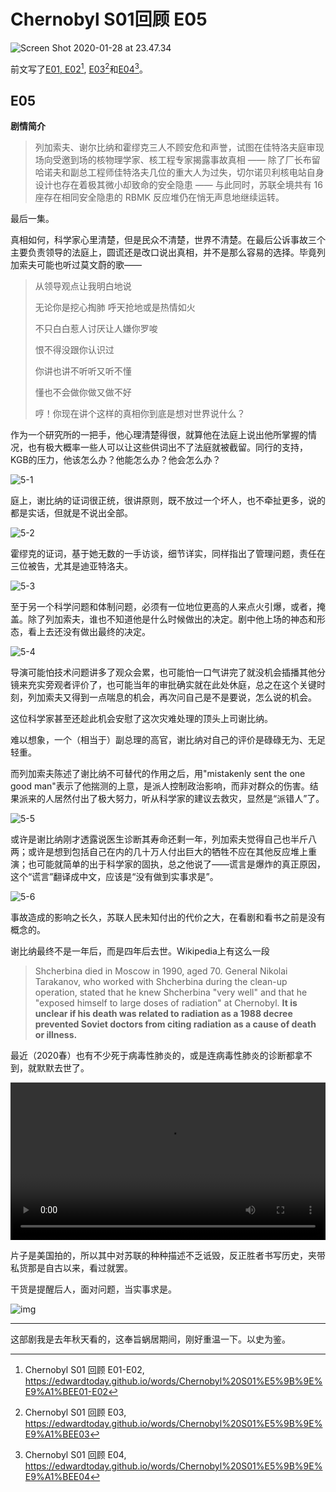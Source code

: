 # Chernobyl S01回顾 E05

![Screen Shot 2020-01-28 at 23.47.34](assets/Screen%20Shot%202020-01-28%20at%2023.47.34.png)

前文写了[E01, E02](https://edwardtoday.github.io/words/Chernobyl%20S01%E5%9B%9E%E9%A1%BEE01-E02)[^1], [E03](https://edwardtoday.github.io/words/Chernobyl%20S01%E5%9B%9E%E9%A1%BEE03)[^2]和[E04](https://edwardtoday.github.io/words/Chernobyl%20S01%E5%9B%9E%E9%A1%BEE04)[^3]。

[^1]: Chernobyl S01 回顾 E01-E02, https://edwardtoday.github.io/words/Chernobyl%20S01%E5%9B%9E%E9%A1%BEE01-E02

[^2]: Chernobyl S01 回顾 E03, https://edwardtoday.github.io/words/Chernobyl%20S01%E5%9B%9E%E9%A1%BEE03

[^3]: Chernobyl S01 回顾 E04, https://edwardtoday.github.io/words/Chernobyl%20S01%E5%9B%9E%E9%A1%BEE04



## E05

**剧情简介**

> 列加索夫、谢尔比纳和霍缪克三人不顾安危和声誉，试图在佳特洛夫庭审现场向受邀到场的核物理学家、核工程专家揭露事故真相 —— 除了厂长布留哈诺夫和副总工程师佳特洛夫几位的重大人为过失，切尔诺贝利核电站自身设计也存在着极其微小却致命的安全隐患 —— 与此同时，苏联全境共有 16 座存在相同安全隐患的 RBMK 反应堆仍在悄无声息地继续运转。



最后一集。

真相如何，科学家心里清楚，但是民众不清楚，世界不清楚。在最后公诉事故三个主要负责领导的法庭上，圆谎还是改口说出真相，并不是那么容易的选择。毕竟列加索夫可能也听过莫文蔚的歌——

> 从领导观点让我明白地说
>
> 无论你是挖心掏肺 呼天抢地或是热情如火
>
> 不只白白惹人讨厌让人嫌你罗唆
>
> 恨不得没跟你认识过
>
> 你讲也讲不听听又听不懂
>
> 懂也不会做你做又做不好
>
> 哼！你现在讲个这样的真相你到底是想对世界说什么？

作为一个研究所的一把手，他心理清楚得很，就算他在法庭上说出他所掌握的情况，也有极大概率一些人可以让这些供词出不了法庭就被截留。同行的支持，KGB的压力，他该怎么办？他能怎么办？他会怎么办？

![5-1](assets/5-1.jpg)



庭上，谢比纳的证词很正统，很讲原则，既不放过一个坏人，也不牵扯更多，说的都是实话，但就是不说出全部。

![5-2](assets/5-2.jpg)



霍缪克的证词，基于她无数的一手访谈，细节详实，同样指出了管理问题，责任在三位被告，尤其是迪亚特洛夫。

![5-3](assets/5-3.jpg)



至于另一个科学问题和体制问题，必须有一位地位更高的人来点火引爆，或者，掩盖。除了列加索夫，谁也不知道他是什么时候做出的决定。剧中他上场的神态和形态，看上去还没有做出最终的决定。

![5-4](assets/5-4.jpg)



导演可能怕技术问题讲多了观众会累，也可能怕一口气讲完了就没机会插播其他分镜来充实旁观者评价了，也可能当年的审批确实就在此处休庭，总之在这个关键时刻，列加索夫又得到一点喘息的机会，再次问自己是不是要说，怎么说的机会。

这位科学家甚至还趁此机会安慰了这次灾难处理的顶头上司谢比纳。

难以想象，一个（相当于）副总理的高官，谢比纳对自己的评价是碌碌无为、无足轻重。

而列加索夫陈述了谢比纳不可替代的作用之后，用"mistakenly sent the one good man"表示了他揣测的上意，是派人控制政治影响，而非对群众的伤害。结果派来的人居然付出了极大努力，听从科学家的建议去救灾，显然是“派错人”了。

![5-5](assets/5-5.jpg)



或许是谢比纳刚才透露说医生诊断其寿命还剩一年，列加索夫觉得自己也半斤八两；或许是想到包括自己在内的几十万人付出巨大的牺牲不应在其他反应堆上重演；也可能就简单的出于科学家的固执，总之他说了——谎言是爆炸的真正原因，这个“谎言”翻译成中文，应该是“没有做到实事求是”。

![5-6](assets/5-6.jpg)



事故造成的影响之长久，苏联人民未知付出的代价之大，在看剧和看书之前是没有概念的。

谢比纳最终不是一年后，而是四年后去世。Wikipedia上有这么一段

> Shcherbina died in Moscow in 1990, aged 70. General Nikolai Tarakanov, who worked with Shcherbina during the clean-up operation, stated that he knew Shcherbina "very well" and that he "exposed himself to large doses of radiation" at Chernobyl. **It is unclear if his death was related to radiation as a 1988 decree prevented Soviet doctors from citing radiation as a cause of death or illness.**

最近（2020春）也有不少死于病毒性肺炎的，或是连病毒性肺炎的诊断都拿不到，就默默去世了。

<video width="100%" controls><source src="https://media.githubusercontent.com/media/edwardtoday/words/master/assets/Chernobyl.memories.1080p.m4v" type="video/mp4"></video>



片子是美国拍的，所以其中对苏联的种种描述不乏诋毁，反正胜者书写历史，夹带私货那是自古以来，看过就罢。

干货是提醒后人，面对问题，当实事求是。

![img](assets/20161213164956865938.JPG)

---

这部剧我是去年秋天看的，这奉旨蜗居期间，刚好重温一下。以史为鉴。